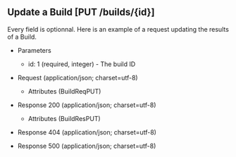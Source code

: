 ## Update a Build [PUT /builds/{id}]
Every field is optionnal. Here is an example of a request updating the results of a Build.

+ Parameters

    + id: 1 (required, integer) - The build ID

+ Request (application/json; charset=utf-8)

    + Attributes (BuildReqPUT)

+ Response 200 (application/json; charset=utf-8)

    + Attributes (BuildResPUT)

+ Response 404 (application/json; charset=utf-8)

+ Response 500 (application/json; charset=utf-8)
